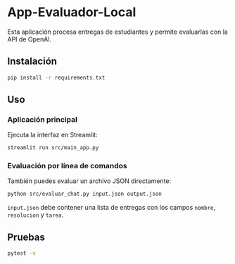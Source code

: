 # App-Evaluador-Local

Esta aplicación procesa entregas de estudiantes y permite evaluarlas con la API de OpenAI.

## Instalación

```bash
pip install -r requirements.txt
```

## Uso

### Aplicación principal

Ejecuta la interfaz en Streamlit:

```bash
streamlit run src/main_app.py
```

### Evaluación por línea de comandos

También puedes evaluar un archivo JSON directamente:

```bash
python src/evaluar_chat.py input.json output.json
```

`input.json` debe contener una lista de entregas con los campos `nombre`, `resolucion` y `tarea`.

## Pruebas

```bash
pytest -v
```
